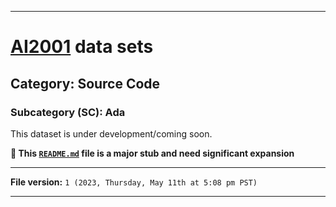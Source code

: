 
***

# [AI2001](https://github.com/seanpm2001/AI2001/) data sets

## Category: Source Code

### Subcategory (SC): Ada

This dataset is under development/coming soon.

**🌱️ This [`README.md`](/README.md) file is a major stub and need significant expansion**

***

**File version:** `1 (2023, Thursday, May 11th at 5:08 pm PST)`

***
